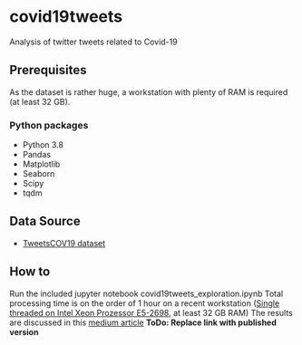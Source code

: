 # covid19tweets
Analysis of twitter tweets related to Covid-19

## Prerequisites
As the dataset is rather huge, a workstation with plenty of RAM is required (at least 32 GB).

### Python packages
* Python 3.8
* Pandas
* Matplotlib
* Seaborn
* Scipy
* tqdm

## Data Source
* [TweetsCOV19 dataset](https://data.gesis.org/tweetscov19/)

## How to
Run the included jupyter notebook covid19tweets_exploration.ipynb
Total processing time is on the order of 1 hour on a recent workstation ([Single threaded on Intel Xeon Prozessor E5-2698](https://ark.intel.com/content/www/de/de/ark/products/91753/intel-xeon-processor-e5-2698-v4-50m-cache-2-20-ghz.html), at least 32 GB RAM)
The results are discussed in this [medium article](https://medium.com/p/cac4518d13f7/edit) **ToDo: Replace link with published version**